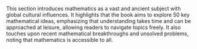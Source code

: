 This section introduces mathematics as a vast and ancient subject with global cultural influences. It highlights that the book aims to explore 50 key mathematical ideas, emphasizing that understanding takes time and can be approached at leisure, allowing readers to navigate topics freely. It also touches upon recent mathematical breakthroughs and unsolved problems, noting that mathematics is accessible to all.